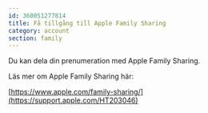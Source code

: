 ```yaml
---
id: 360051277814
title: Få tillgång till Apple Family Sharing
category: account
section: family
---
```

Du kan dela din prenumeration med Apple Family Sharing.

Läs mer om Apple Family Sharing här:

[https://www.apple.com/family-sharing/](https://support.apple.com/HT203046)

